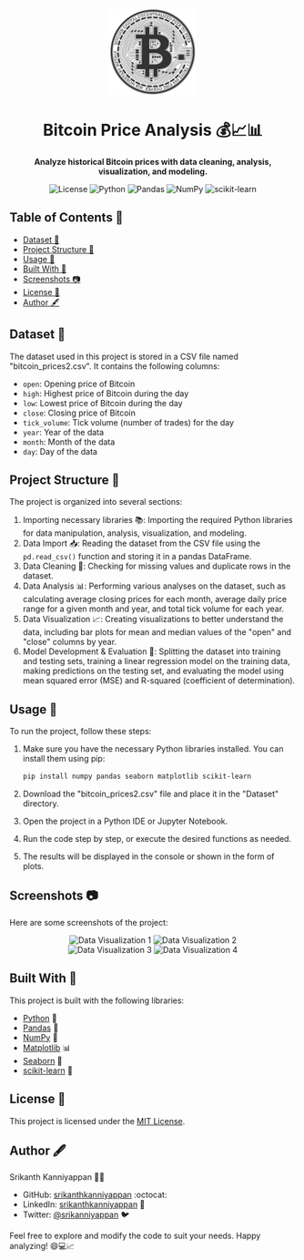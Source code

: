 <div align="center">
  <img src="https://github.com/srikanthkanniyappan/Bitcoin-Price-Analysis-Prediction/blob/bf263033a1c1b0de4acd92e2f2590bb02b58b8c2/Images/BitcoinLogo.png" alt="Bitcoin Logo" height="150px">
</div>
<h1 align="center">Bitcoin Price Analysis 💰📈📊</h1>
<p align="center">
  <strong>Analyze historical Bitcoin prices with data cleaning, analysis, visualization, and modeling.</strong>
</p>
<p align="center">
  <img src="https://img.shields.io/badge/License-MIT-blue.svg" alt="License">
  <img src="https://img.shields.io/badge/Python-3.7%2B-blue.svg" alt="Python">
  <img src="https://img.shields.io/badge/Pandas-1.3.0-blue.svg" alt="Pandas">
  <img src="https://img.shields.io/badge/NumPy-1.21.0-blue.svg" alt="NumPy">
  <img src="https://img.shields.io/badge/scikit--learn-0.24.2-blue.svg" alt="scikit-learn">
</p>

## Table of Contents 📑

- [Dataset 📁](#dataset-)
- [Project Structure 📂](#project-structure-)
- [Usage 🚀](#usage-)
- [Built With 🔧](#built-with-)
- [Screenshots 📷](#screenshots-)
- [License 📜](#license-)
- [Author 🖋️](#author)

## Dataset 📁

The dataset used in this project is stored in a CSV file named "bitcoin_prices2.csv". It contains the following columns:
- `open`: Opening price of Bitcoin
- `high`: Highest price of Bitcoin during the day
- `low`: Lowest price of Bitcoin during the day
- `close`: Closing price of Bitcoin
- `tick_volume`: Tick volume (number of trades) for the day
- `year`: Year of the data
- `month`: Month of the data
- `day`: Day of the data

## Project Structure 📂

The project is organized into several sections:

1. Importing necessary libraries 📚: Importing the required Python libraries for data manipulation, analysis, visualization, and modeling.
2. Data Import 📥: Reading the dataset from the CSV file using the `pd.read_csv()` function and storing it in a pandas DataFrame.
3. Data Cleaning 🧹: Checking for missing values and duplicate rows in the dataset.
4. Data Analysis 📊: Performing various analyses on the dataset, such as calculating average closing prices for each month, average daily price range for a given month and year, and total tick volume for each year.
5. Data Visualization 📈: Creating visualizations to better understand the data, including bar plots for mean and median values of the "open" and "close" columns by year.
6. Model Development & Evaluation 🧪: Splitting the dataset into training and testing sets, training a linear regression model on the training data, making predictions on the testing set, and evaluating the model using mean squared error (MSE) and R-squared (coefficient of determination).

## Usage 🚀

To run the project, follow these steps:

1. Make sure you have the necessary Python libraries installed. You can install them using pip:

   ```bash
   pip install numpy pandas seaborn matplotlib scikit-learn
   
2. Download the "bitcoin_prices2.csv" file and place it in the "Dataset" directory.
3. Open the project in a Python IDE or Jupyter Notebook.
4. Run the code step by step, or execute the desired functions as needed.
5. The results will be displayed in the console or shown in the form of plots.

## Screenshots 📷
Here are some screenshots of the project:
<div align="center">
  <img src="https://github.com/srikanthkanniyappan/Bitcoin-Price-Analysis-Prediction/blob/bf263033a1c1b0de4acd92e2f2590bb02b58b8c2/Images/visualization1.png" alt="Data Visualization 1" width="400">
  <img src="https://github.com/srikanthkanniyappan/Bitcoin-Price-Analysis-Prediction/blob/bf263033a1c1b0de4acd92e2f2590bb02b58b8c2/Images/visualization2.png" alt="Data Visualization 2" width="400">
</div>

<div align="center">
  <img src="https://github.com/srikanthkanniyappan/Bitcoin-Price-Analysis-Prediction/blob/bf263033a1c1b0de4acd92e2f2590bb02b58b8c2/Images/visualization3.png" alt="Data Visualization 3" width="400">   
  <img src="https://github.com/srikanthkanniyappan/Bitcoin-Price-Analysis-Prediction/blob/bf263033a1c1b0de4acd92e2f2590bb02b58b8c2/Images/visualization4.png" alt="Data Visualization 4" width="400">
</div>

## Built With 🔧

This project is built with the following libraries:

- [Python](https://www.python.org/) 🐍
- [Pandas](https://pandas.pydata.org/) 🐼
- [NumPy](https://numpy.org/) 🔢
- [Matplotlib](https://matplotlib.org/) 📊
- [Seaborn](https://seaborn.pydata.org/) 🌊
- [scikit-learn](https://scikit-learn.org/) 🧠

## License 📜

This project is licensed under the [MIT License](LICENSE).

## Author 🖋️ <a name="author"></a>

Srikanth Kanniyappan 👨‍💻 

- GitHub: [srikanthkanniyappan](https://github.com/srikanthkanniyappan) :octocat:
- LinkedIn: [srikanthkanniyappan](https://www.linkedin.com/in/srikanthkanniyappan) 👔
- Twitter: [@srikanniyappan](https://twitter.com/SriKanniyappan) 🐦

Feel free to explore and modify the code to suit your needs. Happy analyzing! 😄💻📈
